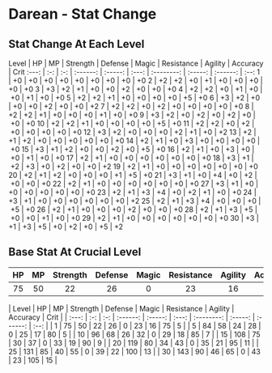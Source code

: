# Darean - Stat Change

## Stat Change At Each Level

Level | HP  | MP  | Strength | Defense | Magic | Resistance | Agility | Accuracy | Crit
:---: | :-: | :-: | :------: | :-----: | :---: | :--------: | :-----: | :------: | :--:
  1   | +0  | +0  | +0       | +0      | +0    | +0         | +0      | +0       | +0
  2   | +2  | +2  | +0       | +1      | +0    | +0         | +0      | +0       | +0
  3   | +3  | +2  | +1       | +0      | +0    | +2         | +0      | +0       | +0
  4   | +2  | +2  | +0       | +1      | +0    | +0         | +1      | +0       | +0
  5   | +2  | +2  | +1       | +0      | +0    | +0         | +0      | +5       | +0
  6   | +3  | +2  | +0       | +0      | +0    | +2         | +0      | +0       | +2
  7   | +2  | +2  | +0       | +2      | +0    | +0         | +0      | +0       | +0
  8   | +2  | +2  | +1       | +0      | +0    | +0         | +1      | +0       | +0
  9   | +3  | +2  | +0       | +2      | +0    | +2         | +0      | +0       | +0
  10  | +2  | +2  | +1       | +0      | +0    | +0         | +0      | +5       | +0
  11  | +2  | +2  | +0       | +2      | +0    | +0         | +0      | +0       | +0
  12  | +3  | +2  | +0       | +0      | +0    | +2         | +1      | +0       | +2
  13  | +2  | +1  | +2       | +0      | +0    | +0         | +0      | +0       | +0
  14  | +2  | +1  | +0       | +3      | +0    | +0         | +0      | +0       | +0
  15  | +3  | +1  | +2       | +0      | +0    | +2         | +0      | +5       | +0
  16  | +2  | +1  | +0       | +3      | +0    | +0         | +1      | +0       | +0
  17  | +2  | +1  | +0       | +0      | +0    | +0         | +0      | +0       | +0
  18  | +3  | +1  | +2       | +3      | +0    | +2         | +0      | +0       | +2
  19  | +2  | +1  | +0       | +0      | +0    | +0         | +0      | +0       | +0
  20  | +2  | +1  | +2       | +0      | +0    | +0         | +1      | +5       | +0
  21  | +3  | +1  | +0       | +4      | +0    | +2         | +0      | +0       | +0
  22  | +2  | +1  | +0       | +0      | +0    | +0         | +0      | +0       | +0
  27  | +3  | +1  | +0       | +0      | +0    | +0         | +0      | +0       | +0
  23  | +2  | +1  | +3       | +4      | +0    | +2         | +1      | +0       | +0
  24  | +3  | +1  | +0       | +0      | +0    | +0         | +0      | +0       | +2
  25  | +2  | +1  | +3       | +4      | +0    | +0         | +0      | +5       | +0
  26  | +2  | +1  | +0       | +0      | +0    | +2         | +0      | +0       | +0
  28  | +2  | +1  | +3       | +5      | +0    | +0         | +1      | +0       | +0
  29  | +2  | +1  | +0       | +0      | +0    | +0         | +0      | +0       | +0
  30  | +3  | +1  | +3       | +5      | +0    | +2         | +0      | +5       | +2

## Base Stat At Crucial Level

HP  | MP  | Strength | Defense | Magic | Resistance | Agility | Accuracy | Crit
:-: | :-: | :------: | :-----: | :---: | :--------: | :-----: | :------: | :--:
75  | 50  |   22     |   26    |   0   |    23      |   16    |   75     |  5

| Level | HP  | MP  | Strength | Defense | Magic | Resistance | Agility | Accuracy | Crit |
| :---: | :-: | :-: | :------: | :-----: | :---: | :--------: | :-----: | :------: | :--: |
| 1     | 75  | 50  | 22       | 26      | 0     | 23         | 16      |    75    |  5   |
| 5     | 84  | 58  | 24       | 28      | 0     | 25         | 17      |    80    |  5   |
| 10    | 96  | 68  | 26       | 32      | 0     | 29         | 18      |    85    |  7   |
| 15    | 108 | 75  | 30       | 37      | 0     | 33         | 19      |    90    |  9   |
| 20    | 119 | 80  | 34       | 43      | 0     | 35         | 21      |    95    |  11  |
| 25    | 131 | 85  | 40       | 55      | 0     | 39         | 22      |    100   |  13  |
| 30    | 143 | 90  | 46       | 65      | 0     | 43         | 23      |    105   |  15  |
